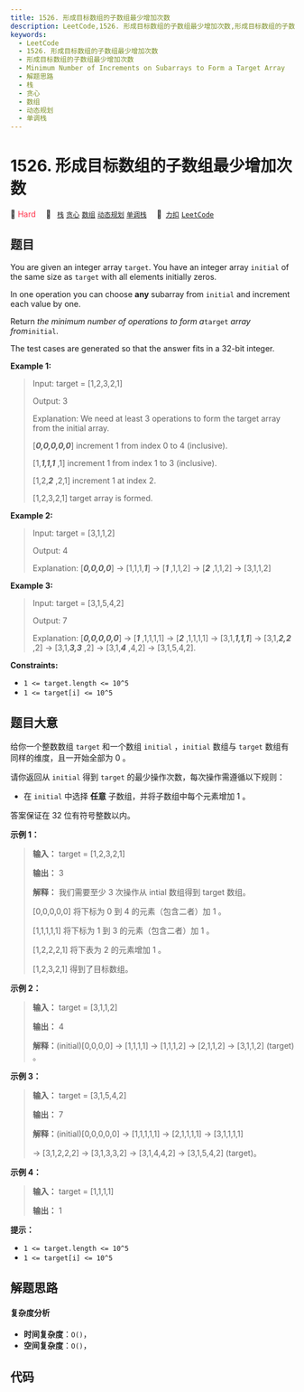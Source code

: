 ```yaml
---
title: 1526. 形成目标数组的子数组最少增加次数
description: LeetCode,1526. 形成目标数组的子数组最少增加次数,形成目标数组的子数组最少增加次数,Minimum Number of Increments on Subarrays to Form a Target Array,解题思路,栈,贪心,数组,动态规划,单调栈
keywords:
  - LeetCode
  - 1526. 形成目标数组的子数组最少增加次数
  - 形成目标数组的子数组最少增加次数
  - Minimum Number of Increments on Subarrays to Form a Target Array
  - 解题思路
  - 栈
  - 贪心
  - 数组
  - 动态规划
  - 单调栈
---
```


# 1526. 形成目标数组的子数组最少增加次数

🔴 <font color=#ff334b>Hard</font>&emsp; 🔖&ensp; [`栈`](/tag/stack.md) [`贪心`](/tag/greedy.md) [`数组`](/tag/array.md) [`动态规划`](/tag/dynamic-programming.md) [`单调栈`](/tag/monotonic-stack.md)&emsp; 🔗&ensp;[`力扣`](https://leetcode.cn/problems/minimum-number-of-increments-on-subarrays-to-form-a-target-array) [`LeetCode`](https://leetcode.com/problems/minimum-number-of-increments-on-subarrays-to-form-a-target-array)

## 题目

You are given an integer array `target`. You have an integer array `initial`
of the same size as `target` with all elements initially zeros.

In one operation you can choose **any** subarray from `initial` and increment
each value by one.

Return _the minimum number of operations to form a_`target` _array
from_`initial`.

The test cases are generated so that the answer fits in a 32-bit integer.



**Example 1:**

> Input: target = [1,2,3,2,1]
> 
> Output: 3
> 
> Explanation: We need at least 3 operations to form the target array from the initial array.
> 
> [**_0,0,0,0,0_**] increment 1 from index 0 to 4 (inclusive).
> 
> [1,**_1,1,1_** ,1] increment 1 from index 1 to 3 (inclusive).
> 
> [1,2,**_2_** ,2,1] increment 1 at index 2.
> 
> [1,2,3,2,1] target array is formed.

**Example 2:**

> Input: target = [3,1,1,2]
> 
> Output: 4
> 
> Explanation: [**_0,0,0,0_**] -> [1,1,1,**_1_**] -> [**_1_** ,1,1,2] -> [**_2_** ,1,1,2] -> [3,1,1,2]

**Example 3:**

> Input: target = [3,1,5,4,2]
> 
> Output: 7
> 
> Explanation: [**_0,0,0,0,0_**] -> [**_1_** ,1,1,1,1] -> [**_2_** ,1,1,1,1] -> [3,1,**_1,1,1_**] -> [3,1,**_2,2_** ,2] -> [3,1,**_3,3_** ,2] -> [3,1,**_4_** ,4,2] -> [3,1,5,4,2].

**Constraints:**

  * `1 <= target.length <= 10^5`
  * `1 <= target[i] <= 10^5`


## 题目大意

给你一个整数数组 `target` 和一个数组 `initial` ，`initial` 数组与 `target`  数组有同样的维度，且一开始全部为 0
。

请你返回从 `initial` 得到  `target` 的最少操作次数，每次操作需遵循以下规则：

  * 在 `initial` 中选择 **任意**  子数组，并将子数组中每个元素增加 1 。

答案保证在 32 位有符号整数以内。



**示例 1：**

> 
> 
> 
> 
> 
> **输入：** target = [1,2,3,2,1]
> 
> **输出：** 3
> 
> **解释：** 我们需要至少 3 次操作从 intial 数组得到 target 数组。
> 
> [0,0,0,0,0] 将下标为 0 到 4 的元素（包含二者）加 1 。
> 
> [1,1,1,1,1] 将下标为 1 到 3 的元素（包含二者）加 1 。
> 
> [1,2,2,2,1] 将下表为 2 的元素增加 1 。
> 
> [1,2,3,2,1] 得到了目标数组。
> 
> 

**示例 2：**

> 
> 
> 
> 
> 
> **输入：** target = [3,1,1,2]
> 
> **输出：** 4
> 
> **解释：**(initial)[0,0,0,0] -> [1,1,1,1] -> [1,1,1,2] -> [2,1,1,2] -> [3,1,1,2] (target) 。
> 
> 

**示例 3：**

> 
> 
> 
> 
> 
> **输入：** target = [3,1,5,4,2]
> 
> **输出：** 7
> 
> **解释：**(initial)[0,0,0,0,0] -> [1,1,1,1,1] -> [2,1,1,1,1] -> [3,1,1,1,1] 
> 
> > 
> > 
> > 
> > 
> > 
> > 
> > 
> > 
>   -> [3,1,2,2,2] -> [3,1,3,3,2] -> [3,1,4,4,2] -> [3,1,5,4,2] (target)。
> 
> 

**示例 4：**

> 
> 
> 
> 
> 
> **输入：** target = [1,1,1,1]
> 
> **输出：** 1
> 
> 



**提示：**

  * `1 <= target.length <= 10^5`
  * `1 <= target[i] <= 10^5`


## 解题思路

#### 复杂度分析

- **时间复杂度**：`O()`，
- **空间复杂度**：`O()`，

## 代码

```javascript

```